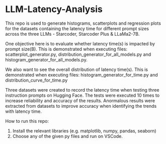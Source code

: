 # LLM-Latency-Analysis
This repo is used to generate histograms, scatterplots and regression plots for the datasets containing the latency time for different prompt sizes across the three LLMs - Starcoder, Starcoder Plus & LLaMa2-7B.

One objective here is to evaluate whether latency time(s) is impacted by prompt size(B). This is demonstrated when executing files: scatterplot_generator.py, distribution_generator_for_all_models.py and histogram_generator_for_all_models.py.

We also want to see the overall distribution of latency time(s). This is demonstrated when executing files: histogram_generator_for_time.py and distribution_curve_for_time.py

Three datasets were created to record the latency time when testing three instruction prompts on Hugging Face. The tests were executed 10 times to increase reliability and accuracy of the results. Anormalous results were extracted from datasets to improve accuracy when identifying the trends with latency time.

How to run this repo:

1. Install the relevant libraries (e.g. matplotlib, numpy, pandas, seaborn)
2. Choose any of the given py files and run on VSCode.

